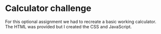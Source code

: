 # Calculator challenge

For this optional assignment we had to recreate a basic working calculator. The HTML was provided but I created the CSS and JavaScript.